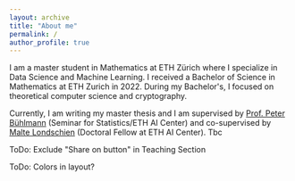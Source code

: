 ```yaml
---
layout: archive
title: "About me"
permalink: /
author_profile: true
---
```


I am a master student in Mathematics at ETH Zürich where I specialize in Data Science and Machine Learning. I received a Bachelor of Science in Mathematics at ETH Zurich in 2022. During my Bachelor's, I focused on theoretical computer science and cryptography.

Currently, I am writing my master thesis and I am supervised by [Prof. Peter Bühlmann](https://stat.ethz.ch/~buhlmann/) (Seminar for Statistics/ETH AI Center) and co-supervised by [Malte Londschien](https://www.londschien.ch/) (Doctoral Fellow at ETH AI Center). Tbc

ToDo: Exclude "Share on button" in Teaching Section

ToDo: Colors in layout?

<!---Teaching
======
  <ul>{% for post in site.teaching %}
    {% include archive-single-cv.html %}
  {% endfor %}</ul>

Service and leadership
======
* Currently signed in to 43 different slack teams
--->
